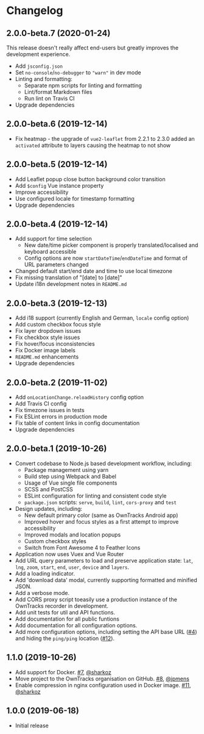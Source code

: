 # Changelog

## 2.0.0-beta.7 (2020-01-24)

This release doesn't really affect end-users but greatly improves the development experience.

- Add `jsconfig.json`
- Set `no-console`/`no-debugger` to `"warn"` in dev mode
- Linting and formatting:
  - Separate npm scripts for linting and formatting
  - Lint/format Markdown files
  - Run lint on Travis CI
- Upgrade dependencies

## 2.0.0-beta.6 (2019-12-14)

- Fix heatmap - the upgrade of `vue2-leaflet` from 2.2.1 to 2.3.0 added an `activated` attribute to layers causing the heatmap to not show

## 2.0.0-beta.5 (2019-12-14)

- Add Leaflet popup close button background color transition
- Add `$config` Vue instance property
- Improve accessibility
- Use configured locale for timestamp formatting
- Upgrade dependencies

## 2.0.0-beta.4 (2019-12-14)

- Add support for time selection
  - New date/time picker component is properly translated/localised and keyboard accessible
  - Config options are now `startDateTime`/`endDateTime` and format of URL parameters changed
- Changed default start/end date and time to use local timezone
- Fix missing translation of "[date] to [date]"
- Update i18n development notes in `README.md`

## 2.0.0-beta.3 (2019-12-13)

- Add i18 support (currently English and German, `locale` config option)
- Add custom checkbox focus style
- Fix layer dropdown issues
- Fix checkbox style issues
- Fix hover/focus inconsistencies
- Fix Docker image labels
- `README.md` enhancements
- Upgrade dependencies

## 2.0.0-beta.2 (2019-11-02)

- Add `onLocationChange.reloadHistory` config option
- Add Travis CI config
- Fix timezone issues in tests
- Fix ESLint errors in production mode
- Fix table of content links in config documentation
- Upgrade dependencies

## 2.0.0-beta.1 (2019-10-26)

- Convert codebase to Node.js based development workflow, including:
  - Package management using yarn
  - Build step using Webpack and Babel
  - Usage of Vue single file components
  - SCSS and PostCSS
  - ESLint configuration for linting and consistent code style
  - `package.json` scripts: `serve`, `build`, `lint`, `cors-proxy` and `test`
- Design updates, including:
  - New default primary color (same as OwnTracks Android app)
  - Improved hover and focus styles as a first attempt to improve accessibility
  - Improved modals and location popups
  - Custom checkbox styles
  - Switch from Font Awesome 4 to Feather Icons
- Application now uses Vuex and Vue Router
- Add URL query parameters to load and preserve application state: `lat`, `lng`, `zoom`, `start`, `end`, `user`, `device` and `layers`.
- Add a loading indicator.
- Add 'download data' modal, currently supporting formatted and minified JSON.
- Add a verbose mode.
- Add CORS proxy script toeasily use a production instance of the OwnTracks recorder in development.
- Add unit tests for util and API functions.
- Add documentation for all public funtions
- Add documentation for all configuration options.
- Add more configuration options, including setting the API base URL ([#4](https://github.com/owntracks/frontend/issues/4)) and hiding the `ping/ping` location ([#12](https://github.com/owntracks/frontend/issues/12)).

## 1.1.0 (2019-10-26)

- Add support for Docker. [#7](https://github.com/owntracks/frontend/pull/7), [@sharkoz](https://github.com/sharkoz)
- Move project to the OwnTracks organisation on GitHub. [#8](https://github.com/owntracks/frontend/pull/8), [@jpmens](https://github.com/jpmens)
- Enable compression in nginx configuration used in Docker image. [#11](https://github.com/owntracks/frontend/pull/11), [@sharkoz](https://github.com/sharkoz)

## 1.0.0 (2019-06-18)

- Initial release
